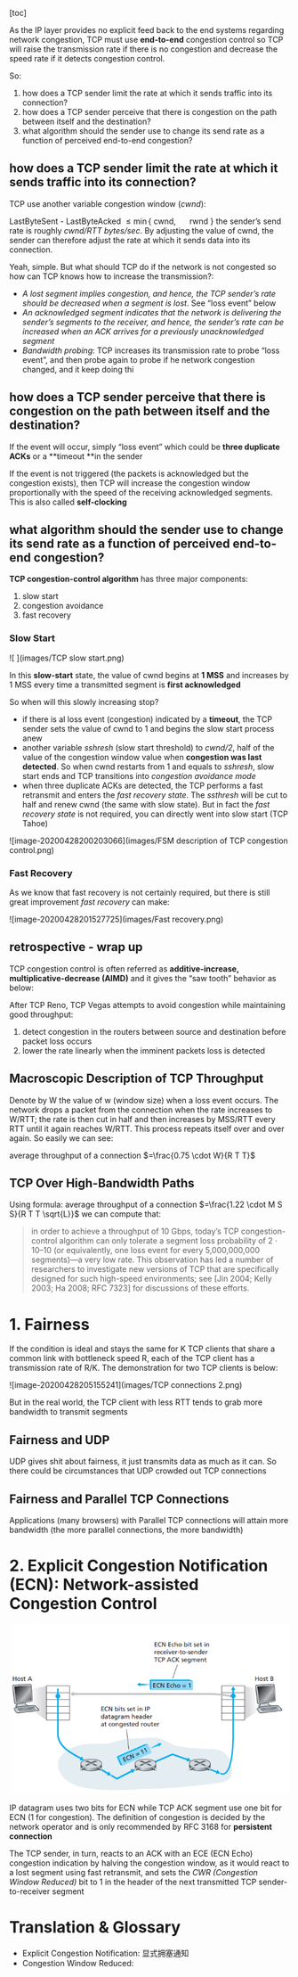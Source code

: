 [toc]

As the IP layer provides no explicit feed back to the end systems regarding network congestion, TCP must use **end-to-end** congestion control so TCP will raise the transmission rate if there is no congestion and decrease the speed rate if it detects congestion control.

So:

1. how does a TCP sender limit the rate at which it sends traffic into its connection?
2. how does a TCP sender perceive that there is congestion on the path between itself and the destination?
3. what algorithm should the sender use to change its send rate as a function of perceived end-to-end congestion?

## how does a TCP sender limit the rate at which it sends traffic into its connection?

TCP use another variable congestion window (*cwnd*):

LastByteSent - LastByteAcked $\leq \min \{\text { cwnd, } \quad \text { rwnd }\}$ the sender’s send rate is roughly *cwnd/RTT bytes/sec*. By adjusting the value of cwnd, the sender can therefore adjust the rate at which it sends data into its connection.

Yeah, simple. But what should TCP do if the network is not congested so how can TCP knows how to increase the transmission?:

- *A lost segment implies congestion, and hence, the TCP sender’s rate should be decreased when a segment is lost*. See “loss event” below
- *An acknowledged segment indicates that the network is delivering the sender’s segments to the receiver, and hence, the sender’s rate can be increased when an ACK arrives for a previously unacknowledged segment*
- *Bandwidth probing*: TCP increases its transmission rate to probe “loss event”, and then probe again to probe if he network congestion changed,  and it keep doing thi

## how does a TCP sender perceive that there is congestion on the path between itself and the destination?

If the event will occur, simply “loss event” which could be **three duplicate ACKs** or a **timeout **in the sender

If the event is not triggered (the packets is acknowledged but the congestion exists), then TCP will increase the congestion window proportionally with the speed of the receiving acknowledged segments. This is also called **self-clocking**

## what algorithm should the sender use to change its send rate as a function of perceived end-to-end congestion?

**TCP congestion-control algorithm** has three major components:

1. slow start
2. congestion avoidance
3. fast recovery

### Slow Start

![  ](images/TCP slow start.png)

In this **slow-start** state, the value of cwnd begins at **1 MSS** and increases by 1 MSS every time a transmitted segment is **first acknowledged**

So when will this slowly increasing stop?

- if there is al loss event (congestion) indicated by a **timeout**, the TCP sender sets the value of cwnd to 1 and begins the slow start process anew
- another variable *sshresh* (slow start threshold) to *cwnd/2*, half of the value of the congestion window value when **congestion was last detected**. So when cwnd restarts from 1 and equals to *sshresh*, slow start ends and TCP transitions into *congestion avoidance mode*
- when three duplicate ACKs are detected, the TCP performs a fast retransmit and enters the *fast recovery state*. The *ssthresh* will be cut to half and renew cwnd (the same with slow state). But in fact the *fast recovery state* is not required, you can directly went into slow start (TCP Tahoe)

![image-20200428200203066](images/FSM description of TCP congestion control.png)

### Fast Recovery

As we know that fast recovery is not certainly required, but there is still great improvement *fast recovery* can make:

![image-20200428201527725](images/Fast recovery.png)

## retrospective - wrap up

TCP congestion control is often referred as **additive-increase, multiplicative-decrease (AIMD)** and it gives the “saw tooth” behavior as below:

After TCP Reno, TCP Vegas attempts to avoid congestion while maintaining good throughput:

1. detect congestion in the routers between source and destination before packet loss occurs
2. lower the rate linearly when the imminent packets loss is detected

## Macroscopic Description of TCP Throughput

Denote by W the value of w (window size) when a loss event occurs. The network drops a packet from the connection when the rate increases to W/RTT; the rate is then cut in half and then increases by MSS/RTT every RTT until it again reaches W/RTT. This process repeats itself over and over again. So easily we can see:

average throughput of a connection $=\frac{0.75 \cdot W}{R T T}$

## TCP Over High-Bandwidth Paths

Using formula: average throughput of a connection $=\frac{1.22 \cdot M S S}{R T T \sqrt{L}}$ we can compute that:

> in order to achieve a throughput of 10 Gbps, today’s TCP congestion-control algorithm can only tolerate a segment loss probability of 2 · 10–10 (or equivalently, one loss event for every 5,000,000,000 segments)—a very low rate. This observation has led a number of researchers to investigate new versions of TCP that are specifically designed for such high-speed environments; see [Jin 2004; Kelly 2003; Ha 2008; RFC 7323] for discussions of these efforts.  

# 1. Fairness

If the condition is ideal and stays the same for K TCP clients that share a common link with bottleneck speed R, each of the TCP client has a transmission rate of R/K. The demonstration for two TCP clients is below:

![image-20200428205155241](images/TCP connections 2.png)

But in the real world, the TCP client with less RTT tends to grab more bandwidth to transmit segments

## Fairness and UDP

UDP gives shit about fairness, it just transmits data as much as it can. So there could be circumstances that UDP crowded out TCP connections

## Fairness and Parallel TCP Connections

Applications (many browsers) with Parallel TCP connections will attain more bandwidth (the more parallel connections, the more bandwidth)

# 2. Explicit Congestion Notification (ECN): Network-assisted Congestion Control

![image-20200428211101858](images/ECN.png)

IP datagram uses two bits for ECN while TCP ACK segment use one bit for ECN (1 for congestion). The definition of congestion is decided by the network operator and is only recommended by RFC 3168 for **persistent connection**

The TCP sender, in turn, reacts to an ACK with an ECE (ECN Echo) congestion indication by halving the congestion window, as it would react to a lost segment using fast retransmit, and sets the *CWR (Congestion Window Reduced)* bit to 1 in the header of the next transmitted TCP sender-to-receiver segment  

# Translation & Glossary

-  Explicit Congestion Notification: 显式拥塞通知
- Congestion Window Reduced: 